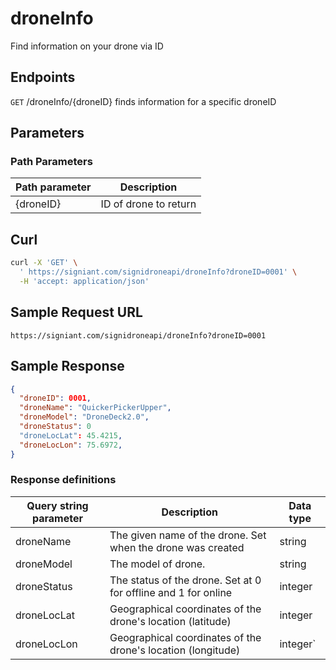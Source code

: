 # droneInfo

Find information on your drone via ID

## Endpoints

`GET` /droneInfo/{droneID}
finds information for a specific droneID

## Parameters
### Path Parameters
|Path parameter|Description|
|--|--|
| {droneID} |ID of drone to return   |

## Curl

```bash
curl -X 'GET' \
  ' https://signiant.com/signidroneapi/droneInfo?droneID=0001' \
  -H 'accept: application/json'
```

## Sample Request URL

    https://signiant.com/signidroneapi/droneInfo?droneID=0001

## Sample Response
```json
{
  "droneID": 0001,
  "droneName": "QuickerPickerUpper",
  "droneModel": "DroneDeck2.0",
  "droneStatus": 0
  "droneLocLat": 45.4215,
  "droneLocLon": 75.6972,
}
```

### Response definitions
|Query string parameter| Description |Data type |
|--|--|--|
| droneName | The given name of the drone. Set when the drone was created |string
| droneModel | The model of drone. | string
| droneStatus | The status of the drone. Set at 0 for offline and 1 for online|integer
| droneLocLat | Geographical coordinates of the drone's location (latitude) |integer
| droneLocLon |  Geographical coordinates of the drone's location (longitude)|integer`
    
